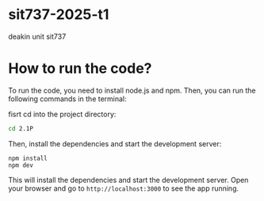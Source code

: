 # sit737-2025-t1
deakin unit sit737

# How to run the code?
To run the code, you need to install node.js and npm. Then, you can run the following commands in the terminal:

fisrt cd into the project directory:
```bash
cd 2.1P
```

Then, install the dependencies and start the development server:
```
npm install
npm dev
```
This will install the dependencies and start the development server. Open your browser and go to `http://localhost:3000` to see the app running.


